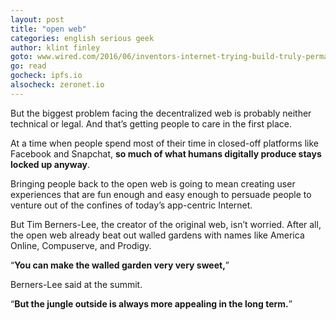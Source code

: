 ```yaml
---
layout: post
title: "open web"
categories: english serious geek
author: klint finley
goto: www.wired.com/2016/06/inventors-internet-trying-build-truly-permanent-web
go: read
gocheck: ipfs.io
alsocheck: zeronet.io
---
```


But the biggest problem facing the decentralized web is probably neither technical or legal. And that’s getting people to care in the first place.

At a time when people spend most of their time in closed-off platforms like Facebook and Snapchat, **so much of what humans digitally produce stays locked up anyway**.

Bringing people back to the open web is going to mean creating user experiences that are fun enough and easy enough to persuade people to venture out of the confines of today’s app-centric Internet.

But Tim Berners-Lee, the creator of the original web, isn’t worried. After all, the open web already beat out walled gardens with names like America Online, Compuserve, and Prodigy.

“**You can make the walled garden very very sweet,**”

Berners-Lee said at the summit.

“**But the jungle outside is always more appealing in the long term.**”
